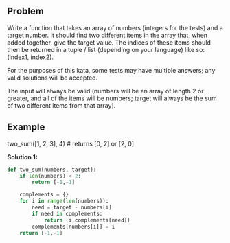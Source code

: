 ## Problem

Write a function that takes an array of numbers (integers for the tests) and a target number. It should find two different items in the array that, when added together, give the target value. The indices of these items should then be returned in a tuple / list (depending on your language) like so: (index1, index2).

For the purposes of this kata, some tests may have multiple answers; any valid solutions will be accepted.

The input will always be valid (numbers will be an array of length 2 or greater, and all of the items will be numbers; target will always be the sum of two different items from that array).

## Example

two_sum([1, 2, 3], 4) # returns [0, 2] or [2, 0]

**Solution 1:**

```python
def two_sum(numbers, target):
    if len(numbers) < 2:
        return [-1,-1]

    complements = {}
    for i in range(len(numbers)):
        need = target - numbers[i]
        if need in complements:
            return [i,complements[need]]
        complements[numbers[i]] = i
    return [-1,-1]
```
